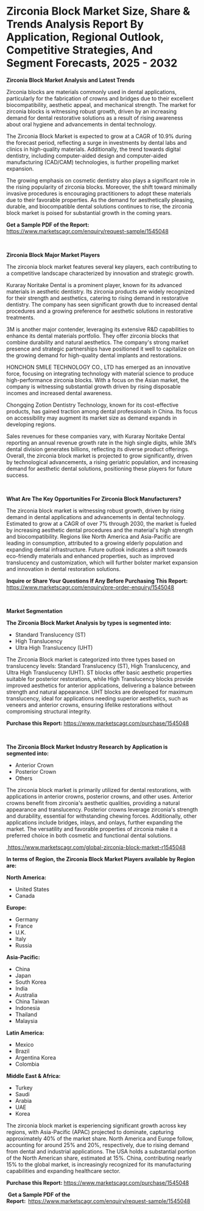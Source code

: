 <p><h1>Zirconia Block Market Size, Share & Trends Analysis Report By Application, Regional Outlook, Competitive Strategies, And Segment Forecasts, 2025 - 2032</h1></p><p><strong>Zirconia Block Market Analysis and Latest Trends</strong></p>
<p><p>Zirconia blocks are materials commonly used in dental applications, particularly for the fabrication of crowns and bridges due to their excellent biocompatibility, aesthetic appeal, and mechanical strength. The market for zirconia blocks is witnessing robust growth, driven by an increasing demand for dental restorative solutions as a result of rising awareness about oral hygiene and advancements in dental technology. </p><p>The Zirconia Block Market is expected to grow at a CAGR of 10.9% during the forecast period, reflecting a surge in investments by dental labs and clinics in high-quality materials. Additionally, the trend towards digital dentistry, including computer-aided design and computer-aided manufacturing (CAD/CAM) technologies, is further propelling market expansion. </p><p>The growing emphasis on cosmetic dentistry also plays a significant role in the rising popularity of zirconia blocks. Moreover, the shift toward minimally invasive procedures is encouraging practitioners to adopt these materials due to their favorable properties. As the demand for aesthetically pleasing, durable, and biocompatible dental solutions continues to rise, the zirconia block market is poised for substantial growth in the coming years.</p></p>
<p><strong>Get a Sample PDF of the Report:&nbsp;</strong> <a href="https://www.marketscagr.com/enquiry/request-sample/1545048?utm_campaign=2467&utm_medium=2&utm_source=Github&utm_content=ia&utm_term=13042025&utm_id=zirconia-block">https://www.marketscagr.com/enquiry/request-sample/1545048</a></p>
<p>&nbsp;</p>
<p><strong>Zirconia Block Major Market Players</strong></p>
<p><p>The zirconia block market features several key players, each contributing to a competitive landscape characterized by innovation and strategic growth. </p><p>Kuraray Noritake Dental is a prominent player, known for its advanced materials in aesthetic dentistry. Its zirconia products are widely recognized for their strength and aesthetics, catering to rising demand in restorative dentistry. The company has seen significant growth due to increased dental procedures and a growing preference for aesthetic solutions in restorative treatments.</p><p>3M is another major contender, leveraging its extensive R&D capabilities to enhance its dental materials portfolio. They offer zirconia blocks that combine durability and natural aesthetics. The company's strong market presence and strategic partnerships have positioned it well to capitalize on the growing demand for high-quality dental implants and restorations.</p><p>HONCHON SMILE TECHNOLOGY CO., LTD has emerged as an innovative force, focusing on integrating technology with material science to produce high-performance zirconia blocks. With a focus on the Asian market, the company is witnessing substantial growth driven by rising disposable incomes and increased dental awareness.</p><p>Chongqing Zotion Dentistry Technology, known for its cost-effective products, has gained traction among dental professionals in China. Its focus on accessibility may augment its market size as demand expands in developing regions.</p><p>Sales revenues for these companies vary, with Kuraray Noritake Dental reporting an annual revenue growth rate in the high single digits, while 3M’s dental division generates billions, reflecting its diverse product offerings. Overall, the zirconia block market is projected to grow significantly, driven by technological advancements, a rising geriatric population, and increasing demand for aesthetic dental solutions, positioning these players for future success.</p></p>
<p>&nbsp;</p>
<p><strong>What Are The Key Opportunities For Zirconia Block Manufacturers?</strong></p>
<p><p>The zirconia block market is witnessing robust growth, driven by rising demand in dental applications and advancements in dental technology. Estimated to grow at a CAGR of over 7% through 2030, the market is fueled by increasing aesthetic dental procedures and the material's high strength and biocompatibility. Regions like North America and Asia-Pacific are leading in consumption, attributed to a growing elderly population and expanding dental infrastructure. Future outlook indicates a shift towards eco-friendly materials and enhanced properties, such as improved translucency and customization, which will further bolster market expansion and innovation in dental restoration solutions.</p></p>
<p><strong>Inquire or Share Your Questions If Any Before Purchasing This Report:</strong> <a href="https://www.marketscagr.com/enquiry/pre-order-enquiry/1545048?utm_campaign=2467&utm_medium=2&utm_source=Github&utm_content=ia&utm_term=13042025&utm_id=zirconia-block">https://www.marketscagr.com/enquiry/pre-order-enquiry/1545048</a></p>
<p>&nbsp;</p>
<p><strong>Market Segmentation</strong></p>
<p><strong>The Zirconia Block Market Analysis by types is segmented into:</strong></p>
<p><ul><li>Standard Translucency (ST)</li><li>High Translucency</li><li>Ultra High Translucency (UHT)</li></ul></p>
<p><p>The Zirconia Block market is categorized into three types based on translucency levels: Standard Translucency (ST), High Translucency, and Ultra High Translucency (UHT). ST blocks offer basic aesthetic properties suitable for posterior restorations, while High Translucency blocks provide improved aesthetics for anterior applications, delivering a balance between strength and natural appearance. UHT blocks are developed for maximum translucency, ideal for applications needing superior aesthetics, such as veneers and anterior crowns, ensuring lifelike restorations without compromising structural integrity.</p></p>
<p><strong>Purchase this Report:&nbsp;</strong><a href="https://www.marketscagr.com/purchase/1545048?utm_campaign=2467&utm_medium=2&utm_source=Github&utm_content=ia&utm_term=13042025&utm_id=zirconia-block">https://www.marketscagr.com/purchase/1545048</a></p>
<p>&nbsp;</p>
<p><strong>The Zirconia Block Market Industry Research by Application is segmented into:</strong></p>
<p><ul><li>Anterior Crown</li><li>Posterior Crown</li><li>Others</li></ul></p>
<p><p>The zirconia block market is primarily utilized for dental restorations, with applications in anterior crowns, posterior crowns, and other uses. Anterior crowns benefit from zirconia's aesthetic qualities, providing a natural appearance and translucency. Posterior crowns leverage zirconia's strength and durability, essential for withstanding chewing forces. Additionally, other applications include bridges, inlays, and onlays, further expanding the market. The versatility and favorable properties of zirconia make it a preferred choice in both cosmetic and functional dental solutions.</p></p>
<p><a href="https://www.marketscagr.com/global-zirconia-block-market-r1545048?utm_campaign=2467&utm_medium=2&utm_source=Github&utm_content=ia&utm_term=13042025&utm_id=zirconia-block">&nbsp;https://www.marketscagr.com/global-zirconia-block-market-r1545048</a></p>
<p><strong>In terms of Region, the Zirconia Block Market Players available by Region are:</strong></p>
<p>
    <p> <strong> North America: </strong>
        <ul>
            <li>United States</li>
            <li>Canada</li>
        </ul>
        </p> 
    <p> <strong> Europe: </strong>
        <ul>
            <li>Germany</li>
            <li>France</li>
            <li>U.K.</li>
            <li>Italy</li>
            <li>Russia</li>
        </ul>
        </p> 
    <p> <strong> Asia-Pacific: </strong>
        <ul>
            <li>China</li>
            <li>Japan</li>
            <li>South Korea</li>
            <li>India</li>
            <li>Australia</li>
            <li>China Taiwan</li>
            <li>Indonesia</li>
            <li>Thailand</li>
            <li>Malaysia</li>
        </ul>
        </p> 
    <p> <strong> Latin America: </strong>
        <ul>
            <li>Mexico</li>
            <li>Brazil</li>
            <li>Argentina Korea</li>
            <li>Colombia</li>
        </ul>
        </p> 
    <p> <strong> Middle East & Africa: </strong>
        <ul>
            <li>Turkey</li>
            <li>Saudi</li>
            <li>Arabia</li>
            <li>UAE</li>
            <li>Korea</li>
        </ul>
    </p>
    </p>
<p><p>The zirconia block market is experiencing significant growth across key regions, with Asia-Pacific (APAC) projected to dominate, capturing approximately 40% of the market share. North America and Europe follow, accounting for around 25% and 20%, respectively, due to rising demand from dental and industrial applications. The USA holds a substantial portion of the North American share, estimated at 15%. China, contributing nearly 15% to the global market, is increasingly recognized for its manufacturing capabilities and expanding healthcare sector.</p></p>
<p><strong>Purchase this Report: </strong><a href="https://www.marketscagr.com/purchase/1545048?utm_campaign=2467&utm_medium=2&utm_source=Github&utm_content=ia&utm_term=13042025&utm_id=zirconia-block">https://www.marketscagr.com/purchase/1545048</a></p>
<p>&nbsp;<strong>Get a Sample PDF of the Report:&nbsp;&nbsp;</strong><a href="https://www.marketscagr.com/enquiry/request-sample/1545048?utm_campaign=2467&utm_medium=2&utm_source=Github&utm_content=ia&utm_term=13042025&utm_id=zirconia-block">https://www.marketscagr.com/enquiry/request-sample/1545048</a></p>
<p><strong></strong></p>
<p><p></p><p></p><p></p></p>